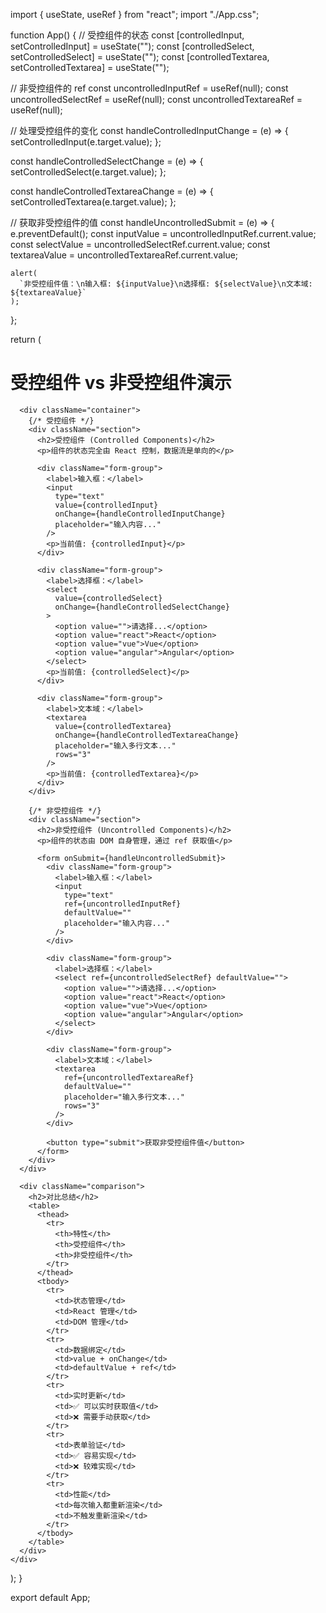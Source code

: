 import { useState, useRef } from "react";
import "./App.css";

function App() {
  // 受控组件的状态
  const [controlledInput, setControlledInput] = useState("");
  const [controlledSelect, setControlledSelect] = useState("");
  const [controlledTextarea, setControlledTextarea] = useState("");

  // 非受控组件的 ref
  const uncontrolledInputRef = useRef(null);
  const uncontrolledSelectRef = useRef(null);
  const uncontrolledTextareaRef = useRef(null);

  // 处理受控组件的变化
  const handleControlledInputChange = (e) => {
    setControlledInput(e.target.value);
  };

  const handleControlledSelectChange = (e) => {
    setControlledSelect(e.target.value);
  };

  const handleControlledTextareaChange = (e) => {
    setControlledTextarea(e.target.value);
  };

  // 获取非受控组件的值
  const handleUncontrolledSubmit = (e) => {
    e.preventDefault();
    const inputValue = uncontrolledInputRef.current.value;
    const selectValue = uncontrolledSelectRef.current.value;
    const textareaValue = uncontrolledTextareaRef.current.value;

    alert(
      `非受控组件值：\n输入框: ${inputValue}\n选择框: ${selectValue}\n文本域: ${textareaValue}`
    );
  };

  return (
    <div className="app">
      <h1>受控组件 vs 非受控组件演示</h1>

      <div className="container">
        {/* 受控组件 */}
        <div className="section">
          <h2>受控组件 (Controlled Components)</h2>
          <p>组件的状态完全由 React 控制，数据流是单向的</p>

          <div className="form-group">
            <label>输入框：</label>
            <input
              type="text"
              value={controlledInput}
              onChange={handleControlledInputChange}
              placeholder="输入内容..."
            />
            <p>当前值: {controlledInput}</p>
          </div>

          <div className="form-group">
            <label>选择框：</label>
            <select
              value={controlledSelect}
              onChange={handleControlledSelectChange}
            >
              <option value="">请选择...</option>
              <option value="react">React</option>
              <option value="vue">Vue</option>
              <option value="angular">Angular</option>
            </select>
            <p>当前值: {controlledSelect}</p>
          </div>

          <div className="form-group">
            <label>文本域：</label>
            <textarea
              value={controlledTextarea}
              onChange={handleControlledTextareaChange}
              placeholder="输入多行文本..."
              rows="3"
            />
            <p>当前值: {controlledTextarea}</p>
          </div>
        </div>

        {/* 非受控组件 */}
        <div className="section">
          <h2>非受控组件 (Uncontrolled Components)</h2>
          <p>组件的状态由 DOM 自身管理，通过 ref 获取值</p>

          <form onSubmit={handleUncontrolledSubmit}>
            <div className="form-group">
              <label>输入框：</label>
              <input
                type="text"
                ref={uncontrolledInputRef}
                defaultValue=""
                placeholder="输入内容..."
              />
            </div>

            <div className="form-group">
              <label>选择框：</label>
              <select ref={uncontrolledSelectRef} defaultValue="">
                <option value="">请选择...</option>
                <option value="react">React</option>
                <option value="vue">Vue</option>
                <option value="angular">Angular</option>
              </select>
            </div>

            <div className="form-group">
              <label>文本域：</label>
              <textarea
                ref={uncontrolledTextareaRef}
                defaultValue=""
                placeholder="输入多行文本..."
                rows="3"
              />
            </div>

            <button type="submit">获取非受控组件值</button>
          </form>
        </div>
      </div>

      <div className="comparison">
        <h2>对比总结</h2>
        <table>
          <thead>
            <tr>
              <th>特性</th>
              <th>受控组件</th>
              <th>非受控组件</th>
            </tr>
          </thead>
          <tbody>
            <tr>
              <td>状态管理</td>
              <td>React 管理</td>
              <td>DOM 管理</td>
            </tr>
            <tr>
              <td>数据绑定</td>
              <td>value + onChange</td>
              <td>defaultValue + ref</td>
            </tr>
            <tr>
              <td>实时更新</td>
              <td>✅ 可以实时获取值</td>
              <td>❌ 需要手动获取</td>
            </tr>
            <tr>
              <td>表单验证</td>
              <td>✅ 容易实现</td>
              <td>❌ 较难实现</td>
            </tr>
            <tr>
              <td>性能</td>
              <td>每次输入都重新渲染</td>
              <td>不触发重新渲染</td>
            </tr>
          </tbody>
        </table>
      </div>
    </div>
  );
}

export default App;
